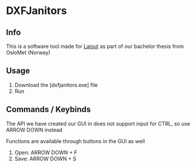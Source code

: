 # DXFJanitors
## Info
This is a software tool made for [Laiout](https://www.laiout.co/) as part of our bachelor thesis from OsloMet (Norway)



## Usage
1. Download the [dxfjanitors.exe] file
2. Run

## Commands / Keybinds
The API we have created our GUI in does not support input for CTRL, so use ARROW DOWN instead

Functions are available through buttons in the GUI as well

1. Open: ARROW DOWN + F
2. Save: ARROW DOWN + S
